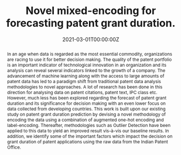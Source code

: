 ---
title: "Novel mixed-encoding for forecasting patent grant duration."

# Authors
# If you created a profile for a user (e.g. the default `admin` user), write the username (folder name) here 
# and it will be replaced with their full name and linked to their profile.
authors:
- admin
- Raman Dutt
- Vinita Krishna

# Author notes (optional)
author_notes:
- "First Author"
- "First Author"
- "Second Author"

date: "2021-03-01T00:00:00Z"
doi: "https://doi.org/10.1016/j.wpi.2020.102007"

# Schedule page publish date (NOT publication's date).
publishDate: "2017-01-01T00:00:00Z"

# Publication type.
# Legend: 0 = Uncategorized; 1 = Conference paper; 2 = Journal article;
# 3 = Preprint / Working Paper; 4 = Report; 5 = Book; 6 = Book section;
# 7 = Thesis; 8 = Patent
publication_types: ["2"]

# Publication name and optional abbreviated publication name.
publication: In *World Patent Information*, Elseviers 
publication_short: In *WPI*

abstract: In an age when data is regarded as the most essential commodity, organizations are racing to use it for better decision making. The quality of the patent portfolio is an important indicator of technological innovation in an organization and its analysis can reveal several indicators linked to the growth of a company. The advancement of machine learning along with the access to large amounts of patent data has led to a paradigm shift from traditional patent data analysis methodologies to novel approaches. A lot of research has been done in this direction for analysing data on patent citations, patent text, IPC class etc. However, much less has been explored regarding the forecast of patent grant duration and its significance for decision making with an even lower focus on data collected from developing countries. This work is built upon our existing study on patent grant duration prediction by devising a novel methodology of encoding the data using a combination of augmented one-hot encoding and label-encoding. Thereafter, methodologies such as Outlier Detection have been applied to this data to yield an improved result vis-à-vis our baseline results. In addition, we identify some of the important factors which impact the decision on grant duration of patent applications using the raw data from the Indian Patent Office.

# Summary. An optional shortened abstract.
summary: ""

tags: []

# Display this page in the Featured widget?
featured: false

# Custom links (uncomment lines below)
links:
- name: Paper
  url: https://www.sciencedirect.com/science/article/abs/pii/S0172219020300983

url_pdf: ''
url_code: ''
url_dataset: ''
url_poster: ''
url_project: ''
url_slides: ''
url_source: ''
url_video: ''

# Featured image
# To use, add an image named `featured.jpg/png` to your page's folder. 
image:
  caption: ""
  focal_point: ""
  preview_only: false

# Associated Projects (optional).
#   Associate this publication with one or more of your projects.
#   Simply enter your project's folder or file name without extension.
#   E.g. `internal-project` references `content/project/internal-project/index.md`.
#   Otherwise, set `projects: []`.
projects: []


# Slides (optional).
#   Associate this publication with Markdown slides.
#   Simply enter your slide deck's filename without extension.
#   E.g. `slides: "example"` references `content/slides/example/index.md`.
#   Otherwise, set `slides: ""`.
slides: ""
---
